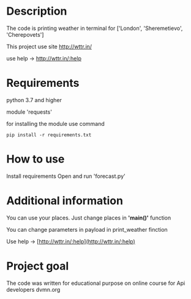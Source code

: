 # Description
The code is printing weather in terminal for ['London', 'Sheremetievo', 'Cherepovets']

This project use site http://wttr.in/

use help -> http://wttr.in/:help

# Requirements
python 3.7 and higher

module 'requests'

for installing the module use command
```
pip install -r requirements.txt
```

# How to use

Install requirements
Open and run 'forecast.py'

# Additional information
You can use your places. Just change places in **'main()'** function

You can change parameters in payload in print_weather finction

Use help -> [http://wttr.in/:help](http://wttr.in/:help)

# Project goal

The code was written for educational purpose on online course for Api developers dvmn.org


